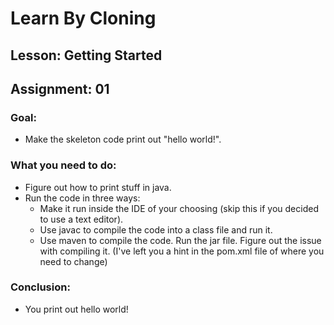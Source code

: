 # Learn By Cloning
## Lesson: Getting Started
## Assignment: 01

### Goal:
- Make the skeleton code print out "hello world!".

### What you need to do:
- Figure out how to print stuff in java.
- Run the code in three ways:
    - Make it run inside the IDE of your choosing (skip this if you decided to use a text editor).
    - Use javac to compile the code into a class file and run it.
    - Use maven to compile the code. Run the jar file. Figure out the issue with compiling it. (I've left you a hint in the pom.xml file of where you need to change)

### Conclusion:
- You print out hello world!
